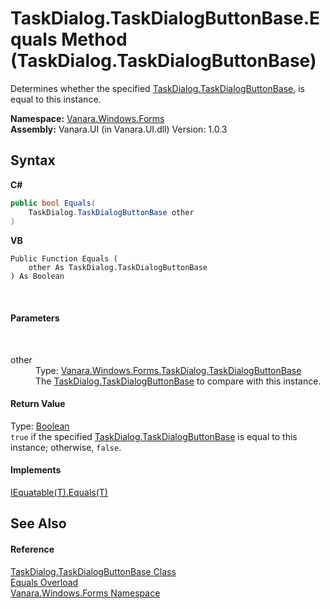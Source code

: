 # TaskDialog.TaskDialogButtonBase.Equals Method (TaskDialog.TaskDialogButtonBase)
 

Determines whether the specified <a href="0d000645-81f6-42fb-27aa-bb7efd7b0c14">TaskDialog.TaskDialogButtonBase</a>, is equal to this instance.

**Namespace:**&nbsp;<a href="c580cf52-4028-70db-28d0-f9b1abc03861">Vanara.Windows.Forms</a><br />**Assembly:**&nbsp;Vanara.UI (in Vanara.UI.dll) Version: 1.0.3

## Syntax

**C#**<br />
``` C#
public bool Equals(
	TaskDialog.TaskDialogButtonBase other
)
```

**VB**<br />
``` VB
Public Function Equals ( 
	other As TaskDialog.TaskDialogButtonBase
) As Boolean
```

<br />

#### Parameters
&nbsp;<dl><dt>other</dt><dd>Type: <a href="0d000645-81f6-42fb-27aa-bb7efd7b0c14">Vanara.Windows.Forms.TaskDialog.TaskDialogButtonBase</a><br />The <a href="0d000645-81f6-42fb-27aa-bb7efd7b0c14">TaskDialog.TaskDialogButtonBase</a> to compare with this instance.</dd></dl>

#### Return Value
Type: <a href="http://msdn2.microsoft.com/en-us/library/a28wyd50" target="_blank">Boolean</a><br />`true` if the specified <a href="0d000645-81f6-42fb-27aa-bb7efd7b0c14">TaskDialog.TaskDialogButtonBase</a> is equal to this instance; otherwise, `false`.

#### Implements
<a href="http://msdn2.microsoft.com/en-us/library/ms131190" target="_blank">IEquatable(T).Equals(T)</a><br />

## See Also


#### Reference
<a href="0d000645-81f6-42fb-27aa-bb7efd7b0c14">TaskDialog.TaskDialogButtonBase Class</a><br /><a href="b72f1cd0-bfcf-c3d3-f119-064355a4a466">Equals Overload</a><br /><a href="c580cf52-4028-70db-28d0-f9b1abc03861">Vanara.Windows.Forms Namespace</a><br />